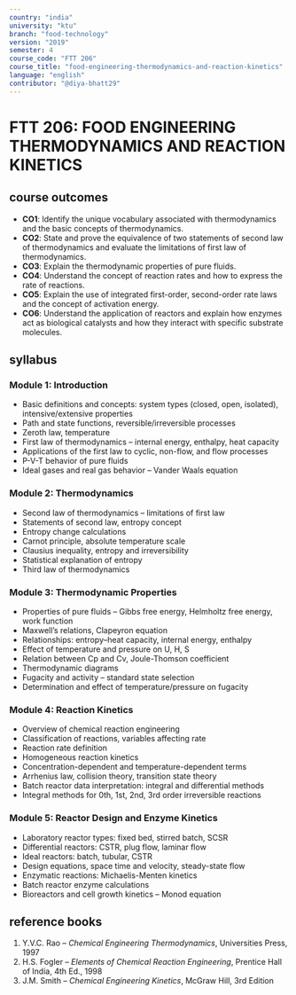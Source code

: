```yaml
---
country: "india"
university: "ktu"
branch: "food-technology"
version: "2019"
semester: 4
course_code: "FTT 206"
course_title: "food-engineering-thermodynamics-and-reaction-kinetics"
language: "english"
contributor: "@diya-bhatt29"
---
```


# FTT 206: FOOD ENGINEERING THERMODYNAMICS AND REACTION KINETICS

## course outcomes

- **CO1**: Identify the unique vocabulary associated with thermodynamics and the basic concepts of thermodynamics.
- **CO2**: State and prove the equivalence of two statements of second law of thermodynamics and evaluate the limitations of first law of thermodynamics.
- **CO3**: Explain the thermodynamic properties of pure fluids.
- **CO4**: Understand the concept of reaction rates and how to express the rate of reactions.
- **CO5**: Explain the use of integrated first-order, second-order rate laws and the concept of activation energy.
- **CO6**: Understand the application of reactors and explain how enzymes act as biological catalysts and how they interact with specific substrate molecules.

## syllabus

### Module 1: Introduction

- Basic definitions and concepts: system types (closed, open, isolated), intensive/extensive properties  
- Path and state functions, reversible/irreversible processes  
- Zeroth law, temperature  
- First law of thermodynamics – internal energy, enthalpy, heat capacity  
- Applications of the first law to cyclic, non-flow, and flow processes  
- P-V-T behavior of pure fluids  
- Ideal gases and real gas behavior – Vander Waals equation  

### Module 2: Thermodynamics

- Second law of thermodynamics – limitations of first law  
- Statements of second law, entropy concept  
- Entropy change calculations  
- Carnot principle, absolute temperature scale  
- Clausius inequality, entropy and irreversibility  
- Statistical explanation of entropy  
- Third law of thermodynamics  

### Module 3: Thermodynamic Properties

- Properties of pure fluids – Gibbs free energy, Helmholtz free energy, work function  
- Maxwell’s relations, Clapeyron equation  
- Relationships: entropy–heat capacity, internal energy, enthalpy  
- Effect of temperature and pressure on U, H, S  
- Relation between Cp and Cv, Joule-Thomson coefficient  
- Thermodynamic diagrams  
- Fugacity and activity – standard state selection  
- Determination and effect of temperature/pressure on fugacity  

### Module 4: Reaction Kinetics

- Overview of chemical reaction engineering  
- Classification of reactions, variables affecting rate  
- Reaction rate definition  
- Homogeneous reaction kinetics  
- Concentration-dependent and temperature-dependent terms  
- Arrhenius law, collision theory, transition state theory  
- Batch reactor data interpretation: integral and differential methods  
- Integral methods for 0th, 1st, 2nd, 3rd order irreversible reactions  

### Module 5: Reactor Design and Enzyme Kinetics

- Laboratory reactor types: fixed bed, stirred batch, SCSR  
- Differential reactors: CSTR, plug flow, laminar flow  
- Ideal reactors: batch, tubular, CSTR  
- Design equations, space time and velocity, steady-state flow  
- Enzymatic reactions: Michaelis-Menten kinetics  
- Batch reactor enzyme calculations  
- Bioreactors and cell growth kinetics – Monod equation  

## reference books

1. Y.V.C. Rao – *Chemical Engineering Thermodynamics*, Universities Press, 1997  
2. H.S. Fogler – *Elements of Chemical Reaction Engineering*, Prentice Hall of India, 4th Ed., 1998  
3. J.M. Smith – *Chemical Engineering Kinetics*, McGraw Hill, 3rd Edition  
